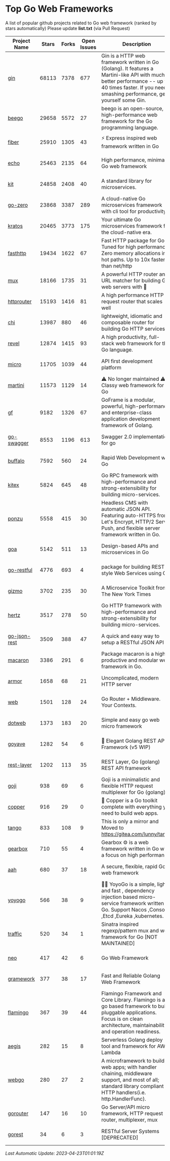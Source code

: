 # Top Go Web Frameworks
A list of popular github projects related to Go web framework (ranked by stars automatically)
Please update **list.txt** (via Pull Request)

| Project Name | Stars | Forks | Open Issues | Description | Last Commit |
| ------------ | ----- | ----- | ----------- | ----------- | ----------- |
| [gin](https://github.com/gin-gonic/gin) | 68113 | 7378 | 677 | Gin is a HTTP web framework written in Go (Golang). It features a Martini-like API with much better performance -- up to 40 times faster. If you need smashing performance, get yourself some Gin. | 2023-03-02 00:12:20 |
| [beego](https://github.com/beego/beego) | 29658 | 5572 | 27 | beego is an open-source, high-performance web framework for the Go programming language. | 2023-03-09 07:19:01 |
| [fiber](https://github.com/gofiber/fiber) | 25910 | 1305 | 43 | ⚡️ Express inspired web framework written in Go | 2023-04-21 20:03:34 |
| [echo](https://github.com/labstack/echo) | 25463 | 2135 | 64 | High performance, minimalist Go web framework | 2023-04-22 18:37:45 |
| [kit](https://github.com/go-kit/kit) | 24858 | 2408 | 40 | A standard library for microservices. | 2023-03-02 02:16:12 |
| [go-zero](https://github.com/zeromicro/go-zero) | 23868 | 3387 | 289 | A cloud-native Go microservices framework with cli tool for productivity. | 2023-04-22 15:25:51 |
| [kratos](https://github.com/go-kratos/kratos) | 20465 | 3773 | 175 | Your ultimate Go microservices framework for the cloud-native era. | 2023-04-10 06:35:38 |
| [fasthttp](https://github.com/valyala/fasthttp) | 19434 | 1622 | 67 | Fast HTTP package for Go. Tuned for high performance. Zero memory allocations in hot paths. Up to 10x faster than net/http | 2023-04-18 05:52:18 |
| [mux](https://github.com/gorilla/mux) | 18166 | 1735 | 31 | A powerful HTTP router and URL matcher for building Go web servers with 🦍 | 2022-12-09 15:56:57 |
| [httprouter](https://github.com/julienschmidt/httprouter) | 15193 | 1416 | 81 | A high performance HTTP request router that scales well | 2022-06-03 15:51:59 |
| [chi](https://github.com/go-chi/chi) | 13987 | 880 | 46 | lightweight, idiomatic and composable router for building Go HTTP services | 2023-04-14 01:45:38 |
| [revel](https://github.com/revel/revel) | 12874 | 1415 | 93 | A high productivity, full-stack web framework for the Go language. | 2022-04-12 20:53:30 |
| [micro](https://github.com/micro/micro) | 11705 | 1039 | 44 | API first development platform | 2023-04-15 06:15:33 |
| [martini](https://github.com/go-martini/martini) | 11573 | 1129 | 14 | ⚠️ No longer maintained ⚠️  Classy web framework for Go | 2017-01-21 21:58:54 |
| [gf](https://github.com/gogf/gf) | 9182 | 1326 | 67 | GoFrame is a modular, powerful, high-performance and enterprise-class application development framework of Golang.  | 2023-04-21 02:13:59 |
| [go-swagger](https://github.com/go-swagger/go-swagger) | 8553 | 1196 | 613 | Swagger 2.0 implementation for go | 2023-04-22 06:08:57 |
| [buffalo](https://github.com/gobuffalo/buffalo) | 7592 | 560 | 24 | Rapid Web Development w/ Go | 2023-01-26 15:34:17 |
| [kitex](https://github.com/cloudwego/kitex) | 5824 | 645 | 48 | Go RPC framework with high-performance and strong-extensibility for building micro-services. | 2023-04-13 13:18:05 |
| [ponzu](https://github.com/ponzu-cms/ponzu) | 5558 | 415 | 30 | Headless CMS with automatic JSON API. Featuring auto-HTTPS from Let's Encrypt, HTTP/2 Server Push, and flexible server framework written in Go. | 2020-01-02 00:14:32 |
| [goa](https://github.com/goadesign/goa) | 5142 | 511 | 13 | Design-based APIs and microservices in Go | 2023-04-14 21:26:17 |
| [go-restful](https://github.com/emicklei/go-restful) | 4776 | 693 | 4 | package for building REST-style Web Services using Go | 2023-04-01 09:27:06 |
| [gizmo](https://github.com/nytimes/gizmo) | 3702 | 235 | 30 | A Microservice Toolkit from The New York Times | 2021-04-30 15:27:05 |
| [hertz](https://github.com/cloudwego/hertz) | 3517 | 278 | 50 | Go HTTP framework with high-performance and strong-extensibility for building micro-services. | 2023-04-19 11:38:26 |
| [go-json-rest](https://github.com/ant0ine/go-json-rest) | 3509 | 388 | 47 | A quick and easy way to setup a RESTful JSON API | 2017-09-13 04:12:08 |
| [macaron](https://github.com/go-macaron/macaron) | 3386 | 291 | 6 | Package macaron is a high productive and modular web framework in Go. | 2023-04-10 05:59:22 |
| [armor](https://github.com/labstack/armor) | 1658 | 68 | 21 | Uncomplicated, modern HTTP server | 2019-08-03 18:10:09 |
| [web](https://github.com/gocraft/web) | 1501 | 128 | 24 | Go Router + Middleware. Your Contexts. | 2019-02-07 15:06:52 |
| [dotweb](https://github.com/devfeel/dotweb) | 1373 | 183 | 20 | Simple and easy go web micro framework | 2023-04-15 08:06:03 |
| [goyave](https://github.com/go-goyave/goyave) | 1282 | 54 | 6 | 🍐 Elegant Golang REST API Framework (v5 WIP) | 2023-04-04 07:50:35 |
| [rest-layer](https://github.com/rs/rest-layer) | 1202 | 113 | 35 | REST Layer, Go (golang) REST API framework | 2021-09-30 23:58:01 |
| [goji](https://github.com/goji/goji) | 938 | 69 | 6 | Goji is a minimalistic and flexible HTTP request multiplexer for Go (golang) | 2019-01-26 23:58:29 |
| [copper](https://github.com/gocopper/copper) | 916 | 29 | 0 | 🚀‏‏‎    ‎‏‏‎‏‏‎‎‎‎‎‎Copper is a Go toolkit complete with everything you need to build web apps. | 2023-03-14 01:23:40 |
| [tango](https://github.com/lunny/tango) | 833 | 108 | 9 | This is only a mirror and Moved to https://gitea.com/lunny/tango | 2019-05-17 03:31:10 |
| [gearbox](https://github.com/gogearbox/gearbox) | 710 | 55 | 4 | Gearbox :gear: is a web framework written in Go with a focus on high performance | 2022-09-21 00:20:37 |
| [aah](https://github.com/go-aah/aah) | 680 | 37 | 18 | A secure, flexible, rapid Go web framework | 2020-09-02 02:31:20 |
| [yoyogo](https://github.com/yoyofx/yoyogo) | 566 | 38 | 9 | 🦄🌈 YoyoGo is a simple, light and fast , dependency injection based micro-service framework written in Go. Support Nacos ,Consoul ,Etcd ,Eureka ,kubernetes. | 2022-09-23 09:31:30 |
| [traffic](https://github.com/gravityblast/traffic) | 520 | 34 | 1 | Sinatra inspired regexp/pattern mux and web framework for Go [NOT MAINTAINED] | 2015-11-26 21:31:07 |
| [neo](https://github.com/ivpusic/neo) | 417 | 42 | 6 | Go Web Framework | 2017-08-14 23:54:31 |
| [gramework](https://github.com/gramework/gramework) | 377 | 38 | 17 | Fast and Reliable Golang Web Framework | 2023-01-24 23:49:42 |
| [flamingo](https://github.com/i-love-flamingo/flamingo) | 367 | 39 | 44 | Flamingo Framework and Core Library. Flamingo is a go based framework to build pluggable applications. Focus is on clean architecture, maintainability and operation readiness. | 2023-04-21 07:09:19 |
| [aegis](https://github.com/tmaiaroto/aegis) | 282 | 15 | 8 | Serverless Golang deploy tool and framework for AWS Lambda | 2019-07-28 17:59:41 |
| [webgo](https://github.com/bnkamalesh/webgo) | 280 | 27 | 2 | A microframework to build web apps; with handler chaining, middleware support, and most of all; standard library compliant HTTP handlers(i.e. http.HandlerFunc). | 2023-03-08 16:03:21 |
| [gorouter](https://github.com/vardius/gorouter) | 147 | 16 | 10 | Go Server/API micro framework, HTTP request router, multiplexer, mux | 2022-10-28 23:16:55 |
| [gorest](https://github.com/tideland/gorest) | 34 | 6 | 3 | RESTful Server Systems [DEPRECATED] | 2017-11-10 13:00:37 |

*Last Automatic Update: 2023-04-23T01:01:19Z*